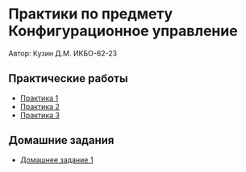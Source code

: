 # Практики по предмету Конфигурационное управление

Автор: Кузин Д.М. ИКБО-62-23

## Практические работы

* [Практика 1](https://github.com/mint1524/confUpr/blob/main/prak1.md)
* [Практика 2](https://github.com/mint1524/confUpr/blob/main/prak2.md)
* [Практика 3](https://github.com/mint1524/confUpr/blob/main/prak3.md)

## Домашние задания

* [Домашнее задание 1]()

